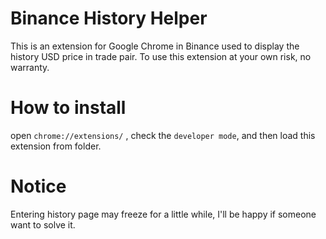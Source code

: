 # Binance History Helper
This is an extension for Google Chrome in Binance used to display the history USD price in trade pair.
To use this extension at your own risk, no warranty.


# How to install
open `chrome://extensions/` , check the `developer mode`, and then load this extension from folder.

# Notice
Entering history page may freeze for a little while, I'll be happy if someone want to solve it.
